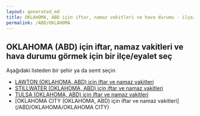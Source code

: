 ```yaml
---
layout: generated_md
title: OKLAHOMA, ABD için iftar, namaz vakitleri ve hava durumu - ilçe/eyalet seç
permalink: /ABD/OKLAHOMA
---
```


## OKLAHOMA (ABD) için iftar, namaz vakitleri ve hava durumu  görmek için bir ilçe/eyalet seç

Aşağıdaki listeden bir şehir ya da semt seçin

* [LAWTON (OKLAHOMA, ABD) için iftar ve namaz vakitleri](/ABD/OKLAHOMA/LAWTON)
* [STILLWATER (OKLAHOMA, ABD) için iftar ve namaz vakitleri](/ABD/OKLAHOMA/STILLWATER)
* [TULSA (OKLAHOMA, ABD) için iftar ve namaz vakitleri](/ABD/OKLAHOMA/TULSA)
* [OKLAHOMA CITY (OKLAHOMA, ABD) için iftar ve namaz vakitleri](/ABD/OKLAHOMA/OKLAHOMA CITY)

